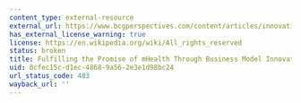 ```yaml
---
content_type: external-resource
external_url: https://www.bcgperspectives.com/content/articles/innovation_medical_devices_technology_fulfilling_promise_mhealth_business_model_innovation/
has_external_license_warning: true
license: https://en.wikipedia.org/wiki/All_rights_reserved
status: broken
title: Fulfilling the Promise of mHealth Through Business Model Innovation
uid: 0cfec15c-d1ec-4868-9a56-2e3e1d98bc24
url_status_code: 403
wayback_url: ''
---
```

